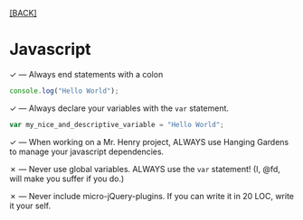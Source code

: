 [[BACK]](README.md)

# Javascript

✓ — Always end statements with a colon

```js
console.log("Hello World");
```

✓ — Always declare your variables with the `var` statement.

```js
var my_nice_and_descriptive_variable = "Hello World";
```

✓ — When working on a Mr. Henry project, ALWAYS use Hanging Gardens to manage your javascript dependencies.

✗ — Never use global variables. ALWAYS use the `var` statement! (I, @fd, will make you suffer if you do.)

✗ — Never include micro-jQuery-plugins. If you can write it in 20 LOC, write it your self.
